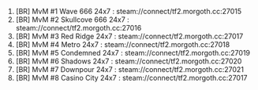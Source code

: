 1. [BR] MvM #1 Wave 666 24x7 : steam://connect/tf2.morgoth.cc:27015
2. [BR] MvM #2 Skullcove 666 24x7 : steam://connect/tf2.morgoth.cc:27016
3. [BR] MvM #3 Red Ridge 24x7 : steam://connect/tf2.morgoth.cc:27017
4. [BR] MvM #4 Metro 24x7 : steam://connect/tf2.morgoth.cc:27018
5. [BR] MvM #5 Condemned 24x7 : steam://connect/tf2.morgoth.cc:27019
6. [BR] MvM #6 Shadows 24x7 : steam://connect/tf2.morgoth.cc:27020
7. [BR] MvM #7 Downpour 24x7 : steam://connect/tf2.morgoth.cc:27021
8. [BR] MvM #8 Casino City 24x7 : steam://connect/tf2.morgoth.cc:27017
